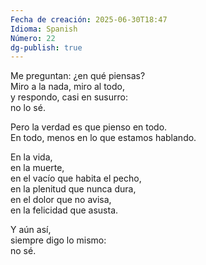 ```yaml
---
Fecha de creación: 2025-06-30T18:47
Idioma: Spanish
Número: 22
dg-publish: true
---
```

Me preguntan: ¿en qué piensas?  
Miro a la nada, miro al todo,  
y respondo, casi en susurro:  
no lo sé.

Pero la verdad es que pienso en todo.  
En todo, menos en lo que estamos hablando.

En la vida,  
en la muerte,  
en el vacío que habita el pecho,  
en la plenitud que nunca dura,  
en el dolor que no avisa,  
en la felicidad que asusta.

Y aún así,  
siempre digo lo mismo:  
no sé.
